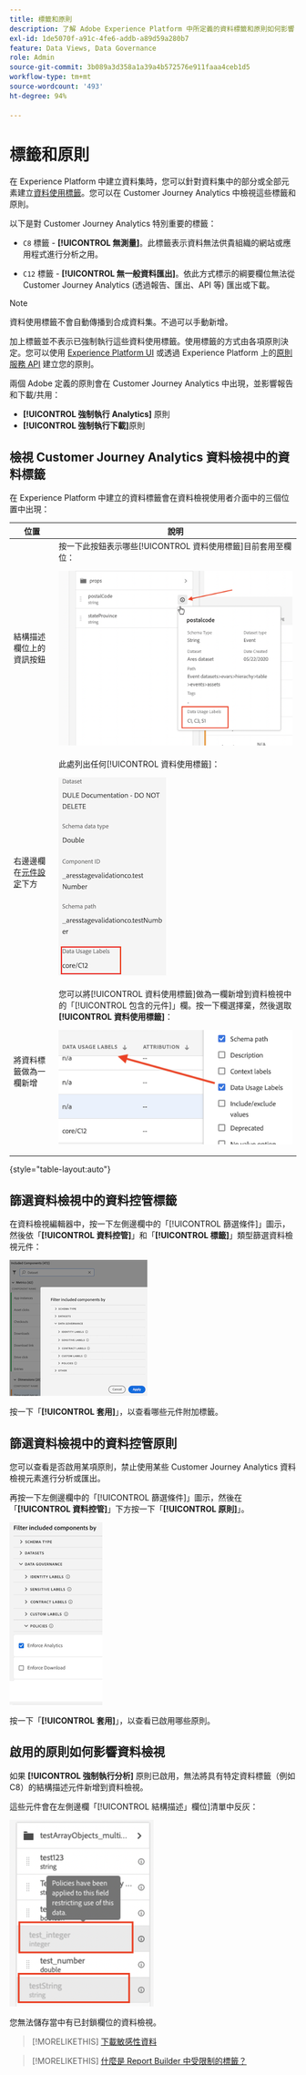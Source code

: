 ```yaml
---
title: 標籤和原則
description: 了解 Adobe Experience Platform 中所定義的資料標籤和原則如何影響 Customer Journey Analytics 中的資料檢視和報告。
exl-id: 1de5070f-a91c-4fe6-addb-a89d59a280b7
feature: Data Views, Data Governance
role: Admin
source-git-commit: 3b089a3d358a1a39a4b572576e911faaa4ceb1d5
workflow-type: tm+mt
source-wordcount: '493'
ht-degree: 94%

---
```


# 標籤和原則

在 Experience Platform 中建立資料集時，您可以針對資料集中的部分或全部元素建立[資料使用標籤](https://experienceleague.adobe.com/docs/experience-platform/data-governance/labels/reference.html?lang=en)。您可以在 Customer Journey Analytics 中檢視這些標籤和原則。

以下是對 Customer Journey Analytics 特別重要的標籤：

* `C8` 標籤 - **[!UICONTROL 無測量]**。此標籤表示資料無法供貴組織的網站或應用程式進行分析之用。

* `C12` 標籤 - **[!UICONTROL 無一般資料匯出]**。依此方式標示的綱要欄位無法從 Customer Journey Analytics (透過報告、匯出、API 等) 匯出或下載。

>[!NOTE]
>
>資料使用標籤不會自動傳播到合成資料集。不過可以手動新增。

加上標籤並不表示已強制執行這些資料使用標籤。使用標籤的方式由各項原則決定。您可以使用 [Experience Platform UI](https://experienceleague.adobe.com/docs/experience-platform/data-governance/policies/user-guide.html?lang=en) 或透過 Experience Platform 上的[原則服務 API](https://experienceleague.adobe.com/docs/experience-platform/data-governance/api/overview.html?lang=zh-Hant) 建立您的原則。

兩個 Adobe 定義的原則會在 Customer Journey Analytics 中出現，並影響報告和下載/共用：

* **[!UICONTROL 強制執行 Analytics]** 原則
* **[!UICONTROL 強制執行下載]**&#x200B;原則

## 檢視 Customer Journey Analytics 資料檢視中的資料標籤

在 Experience Platform 中建立的資料標籤會在資料檢視使用者介面中的三個位置中出現：

| 位置 | 說明 |
| --- | --- |
| 結構描述欄位上的資訊按鈕 | 按一下此按鈕表示哪些[!UICONTROL 資料使用標籤]目前套用至欄位：<p>![](assets/data-label-left.png) |
| 右邊邊欄在[元件設定](/help/data-views/component-settings/overview.md)下方 | 此處列出任何[!UICONTROL 資料使用標籤]：<p>![](assets/data-label-right.png) |
| 將資料標籤做為一欄新增 | 您可以將[!UICONTROL 資料使用標籤]做為一欄新增到資料檢視中的「[!UICONTROL 包含的元件]」欄。按一下欄選擇棄，然後選取&#x200B;**[!UICONTROL 資料使用標籤]**：<p>![](assets/data-label-column.png) |

{style="table-layout:auto"}

## 篩選資料檢視中的資料控管標籤

在資料檢視編輯器中，按一下左側邊欄中的「[!UICONTROL 篩選條件]」圖示，然後依「**[!UICONTROL 資料控管]**」和「**[!UICONTROL 標籤]**」類型篩選資料檢視元件：

![](assets/filter-labels.png)

按一下「**[!UICONTROL 套用]**」，以查看哪些元件附加標籤。

## 篩選資料檢視中的資料控管原則

您可以查看是否啟用某項原則，禁止使用某些 Customer Journey Analytics 資料檢視元素進行分析或匯出。

再按一下左側邊欄中的「[!UICONTROL 篩選條件]」圖示，然後在「**[!UICONTROL 資料控管]**」下方按一下「**[!UICONTROL 原則]**」。

![依清單篩選包含的元件，其顯示已選取強制執行 Analytics](assets/filter-policies.png)

按一下「**[!UICONTROL 套用]**」，以查看已啟用哪些原則。

## 啟用的原則如何影響資料檢視

如果 **[!UICONTROL 強制執行分析]** 原則已啟用，無法將具有特定資料標籤（例如C8）的結構描述元件新增到資料檢視。

這些元件會在左側邊欄「[!UICONTROL 結構描述」欄位]清單中反灰：

![反灰元件和原則訊息指出原則已套用到此限制資料使用的欄位](assets/component-greyed.png)

您無法儲存當中有已封鎖欄位的資料檢視。

>[!MORELIKETHIS]
>[下載敏感性資料](/help/analysis-workspace/export/download-send.md)

>[!MORELIKETHIS]
>[什麼是 Report Builder 中受限制的標籤？](https://experienceleague.adobe.com/docs/analytics-platform/using/cja-reportbuilder/restricted-labels.html?lang=zh-Hant)


